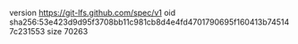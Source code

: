 version https://git-lfs.github.com/spec/v1
oid sha256:53e423d9d95f3708bb11c981cb8d4e4fd4701790695f160413b745147c231553
size 70263
